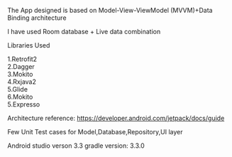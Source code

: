 The App designed is based on Model-View-ViewModel (MVVM)+Data Binding architecture

I have used Room database + Live data combination


Libraries Used

1.Retrofit2<br />
2.Dagger<br />
3.Mokito<br />
4.Rxjava2<br />
5.Glide<br />
6.Mokito<br />
5.Expresso<br />


Architecture reference: https://developer.android.com/jetpack/docs/guide

Few Unit Test cases for Model,Database,Repository,UI layer

Android studio verson 3.3
gradle version: 3.3.0

